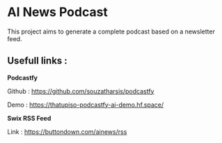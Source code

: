 # AI News Podcast

This project aims to generate a complete podcast based on a newsletter feed.

## Usefull links : 

**Podcastfy**

Github : https://github.com/souzatharsis/podcastfy

Demo : https://thatupiso-podcastfy-ai-demo.hf.space/

**Swix RSS Feed** 

Link : https://buttondown.com/ainews/rss
